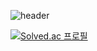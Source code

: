 <!--
**dkyoung2004/dkyoung2004** is a ✨ _special_ ✨ repository because its `README.md` (this file) appears on your GitHub profile.

Here are some ideas to get you started:

- 🔭 I’m currently working on ...
- 🌱 I’m currently learning ...
- 👯 I’m looking to collaborate on ...
- 🤔 I’m looking for help with ...
- 💬 Ask me about ...
- 📫 How to reach me: ...
- 😄 Pronouns: ...
- ⚡ Fun fact: ...
-->

![header](https://capsule-render.vercel.app/api?type=transparent&fontcolor=0:33FFC8,100:144C7C&section=header&text=DDa_GGuen%20&animation=fadeIn&fontSize=90)

[![Solved.ac
프로필](http://mazassumnida.wtf/api/v2/generate_badge?boj=dkyoung2004)](https://solved.ac/dkyoung2004)